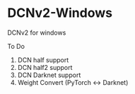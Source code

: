 # DCNv2-Windows
DCNv2 for windows 

To Do
1. DCN half support
2. DCN half2 support
3. DCN Darknet support 
4. Weight Convert (PyTorch <-> Darknet)
